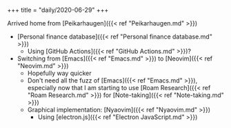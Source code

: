 +++
title = "daily/2020-06-29"
+++

Arrived home from [Peikarhaugen]({{< ref "Peikarhaugen.md" >}})
- [Personal finance database]({{< ref "Personal finance database.md" >}})
    - Using [GitHub Actions]({{< ref "GitHub Actions.md" >}})?
- Switching from [Emacs]({{< ref "Emacs.md" >}}) to [Neovim]({{< ref "Neovim.md" >}})
    - Hopefully way quicker
    - Don't need all the fuzz of [Emacs]({{< ref "Emacs.md" >}}), especially now that I am starting to use [Roam Research]({{< ref "Roam Research.md" >}}) for [Note-taking]({{< ref "Note-taking.md" >}})
    - Graphical implementation: [Nyaovim]({{< ref "Nyaovim.md" >}})
        - Using [electron.js]({{< ref "Electron JavaScript.md" >}})
